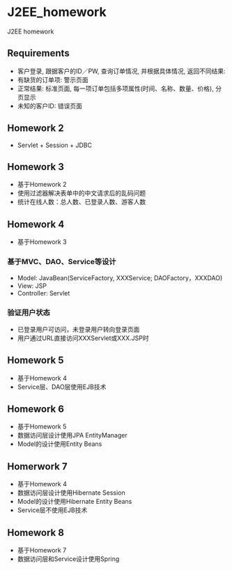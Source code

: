 # J2EE_homework
J2EE homework

## Requirements
* 客户登录, 跟据客户的ID／PW, 查询订单情况, 并根据具体情况, 返回不同结果:
* 有缺货的订单项: 警示页面
* 正常结果: 标准页面, 每一项订单包括多项属性(时间、名称、数量、价格), 分页显示
* 未知的客户ID: 错误页面

## Homework 2
* Servlet + Session + JDBC

## Homework 3
* 基于Homework 2
* 使用过滤器解决表单中的中文请求后的乱码问题
* 统计在线人数：总人数、已登录人数、游客人数

## Homework 4
* 基于Homework 3
### 基于MVC、DAO、Service等设计
* Model: JavaBean(ServiceFactory, XXXService; DAOFactory，XXXDAO)
* View: JSP
* Controller: Servlet

### 验证用户状态
* 已登录用户可访问，未登录用户转向登录页面
* 用户通过URL直接访问XXXServlet或XXX.JSP时

## Homework 5
* 基于Homework 4
* Service层、DAO层使用EJB技术

## Homework 6
* 基于Homework 5
* 数据访问层设计使用JPA EntityManager
* Model的设计使用Entity Beans

## Homerwork 7
* 基于Homework 4
* 数据访问层设计使用Hibernate Session
* Model的设计使用Hibernate Entity Beans
* Service层不使用EJB技术

## Homework 8
* 基于Homework 7
* 数据访问层和Service设计使用Spring
